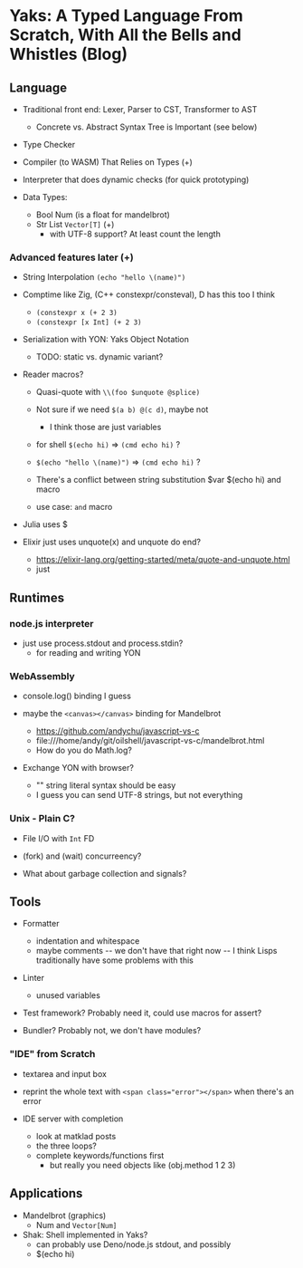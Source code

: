 # Yaks: A Typed Language From Scratch, With All the Bells and Whistles (Blog)

## Language

- Traditional front end: Lexer, Parser to CST, Transformer to AST
  - Concrete vs. Abstract Syntax Tree is Important (see below)
- Type Checker
- Compiler (to WASM) That Relies on Types (+)
- Interpreter that does dynamic checks (for quick prototyping)

- Data Types:
  - Bool Num (is a float for mandelbrot)
  - Str List `Vector[T]` (+)
    - with UTF-8 support?  At least count the length

### Advanced features later (+)

- String Interpolation `(echo "hello \(name)")`
- Comptime like Zig,  (C++ constexpr/consteval), D has this too I think
  - `(constexpr x (+ 2 3)`
  - `(constexpr [x Int] (+ 2 3)`

- Serialization with YON: Yaks Object Notation
  - TODO: static vs. dynamic variant?

- Reader macros?
  - Quasi-quote with `\\(foo $unquote @splice)`
  - Not sure if we need `$(a b) @(c d)`, maybe not
    - I think those are just variables

  - for shell `$(echo hi)` => `(cmd echo hi)` ?
  - `$(echo "hello \(name)")` => `(cmd echo hi)` ?

  - There's a conflict between string substitution $var $(echo hi) and macro 
  - use case: `and` macro

- Julia uses $
- Elixir just uses unquote(x) and unquote do end?
  - <https://elixir-lang.org/getting-started/meta/quote-and-unquote.html>
  - just

## Runtimes

### node.js interpreter

- just use process.stdout and process.stdin?
  - for reading and writing YON

### WebAssembly

- console.log() binding I guess
- maybe the `<canvas></canvas>` binding for Mandelbrot
  - https://github.com/andychu/javascript-vs-c
  - file:///home/andy/git/oilshell/javascript-vs-c/mandelbrot.html
  - How do you do Math.log?

- Exchange YON with browser?
  - "" string literal syntax should be easy
  - I guess you can send UTF-8 strings, but not everything

### Unix - Plain C?

- File I/O with `Int` FD
- (fork) and (wait) concurreency?

- What about garbage collection and signals?

## Tools

- Formatter
  - indentation and whitespace
  - maybe comments -- we don't have that right now -- I think Lisps
    traditionally have some problems with this

- Linter
  - unused variables

- Test framework?  Probably need it, could use macros for assert?

- Bundler?  Probably not, we don't have modules?

### "IDE" from Scratch

- textarea and input box
- reprint the whole text with `<span class="error"></span>` when there's an
  error

- IDE server with completion
  - look at matklad posts
  - the three loops?
  - complete keywords/functions first
    - but really you need objects like (obj.method 1 2 3)

## Applications

- Mandelbrot (graphics)
  - Num and `Vector[Num]`
- Shak: Shell implemented in Yaks?
  - can probably use Deno/node.js stdout, and possibly
  - $(echo hi)

